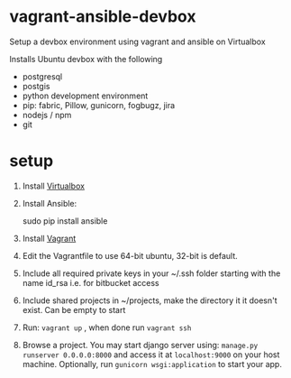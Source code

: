# vagrant-ansible-devbox
Setup a devbox environment using vagrant and ansible on Virtualbox


Installs Ubuntu devbox with the following

* postgresql 
* postgis
* python development environment
* pip: fabric, Pillow, gunicorn, fogbugz, jira
* nodejs / npm
* git

# setup

1) Install [Virtualbox](https://www.virtualbox.org/wiki/Downloads)

2) Install Ansible:
     
     sudo pip install ansible

3) Install [Vagrant](https://www.vagrantup.com/downloads.html)

4) Edit the Vagrantfile to use 64-bit ubuntu, 32-bit is default.

5) Include all required private keys in your ~/.ssh folder starting with the name id_rsa i.e. for bitbucket access

6) Include shared projects in ~/projects, make the directory it it doesn't exist. Can be empty to start

7) Run: `vagrant up` , when done run `vagrant ssh` 

8) Browse a project. You may start django server using: `manage.py runserver 0.0.0.0:8000` and access it at `localhost:9000` on your host machine. Optionally, run `gunicorn wsgi:application` to start your app.
